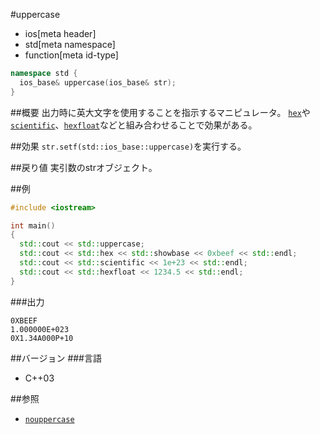#uppercase
* ios[meta header]
* std[meta namespace]
* function[meta id-type]

```cpp
namespace std {
  ios_base& uppercase(ios_base& str);
}
```

##概要
出力時に英大文字を使用することを指示するマニピュレータ。
[`hex`](./hex.md)や[`scientific`](./scientific.md)、[`hexfloat`](./hexfloat.md)などと組み合わせることで効果がある。

##効果
`str.setf(std::ios_base::uppercase)`を実行する。

##戻り値
実引数のstrオブジェクト。

##例
```cpp
#include <iostream>

int main()
{
  std::cout << std::uppercase;
  std::cout << std::hex << std::showbase << 0xbeef << std::endl;
  std::cout << std::scientific << 1e+23 << std::endl;
  std::cout << std::hexfloat << 1234.5 << std::endl;
}
```

###出力
```
0XBEEF
1.000000E+023
0X1.34A000P+10
```

##バージョン
###言語
- C++03

##参照
- [`nouppercase`](./nouppercase.md)
